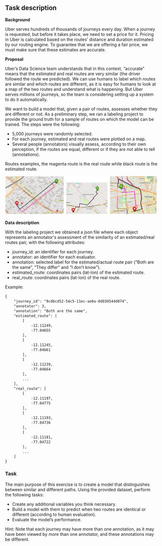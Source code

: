## Task description
**Background**

Uber serves hundreds of thousands of journeys every day. When a journey is requested, but before it takes place, we need to set a price for it. Pricing in Uber is calculated based on the routes’ distance and duration estimated by our routing engine. To guarantee that we are offering a fair price, we must make sure that these estimates are accurate.

**Proposal**

Uber’s Data Science team understands that in this context, “accurate” means that the estimated and real routes are very similar (the driver followed the route we predicted). We can use humans to label which routes are similar and which routes are different, as it is easy for humans to look at a map of the two routes and understand what is happening. But Uber serves millions of journeys, so the team is considering setting up a system to do it automatically.

We want to build a model that, given a pair of routes, assesses whether they are different or not. As a preliminary step, we ran a labeling project to provide the ground truth for a sample of routes on which the model can be trained. The steps were the following:

* 5,000 journeys were randomly selected.
* For each journey, estimated and real routes were plotted on a map.
* Several people (annotators) visually assess, according to their own perception, if the routes are equal, different or if they are not able to tell (annotations).

Routes examples, the magenta route is the real route while black route is the estimated route.

![Routes_example](Predict_routes/Routes_example.png)


**Data description**

With the labeling project we obtained a json file where each object represents an annotator's assessment of the similarity of an estimated/real routes pair, with the following attributes:

* journey_id: an identifier for each journey.
* annotator: an identifier for each evaluator.
* annotation: selected label for the estimated/actual route pair (“Both are the same”, “They differ” and “I don’t know”).
* estimated_route: coordinates pairs (lat-lon) of the estimated route.
* real_route: coordinates pairs (lat-lon) of the real route.

Example:

```
{
    "journey_id": "9cd6cd52-54c5-11ec-ae0a-0d030544d074",
    "annotator": 3,
    "annotation": "Both are the same",
    "estimated_route": [
        [
            -12.11249,
            -77.04655
        ],
        [
            -12.11245,
            -77.04661
        ],
        [
            -12.11239,
            -77.04664
        ],
        ...
    ],
    "real_route": [
        [
            -12.11197,
            -77.04775
        ],
        [
            -12.11193,
            -77.04736
        ],
        [
            -12.11181,
            -77.04722
        ],
        ...
    ]
}
```

### Task

The main purpose of this exercise is to create a model that distinguishes between similar and different paths. Using the provided dataset, perform the following tasks:

* Create any additional variables you think necessary.
* Build a model with them to predict when two routes are identical or different (according to human evaluation).
* Evaluate the model’s performance.

Hint: Note that each journey may have more than one annotation, as it may have been viewed by more than one annotator, and these annotations may be different.
